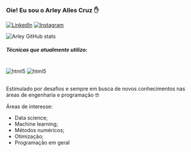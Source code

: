 ### Oie! Eu sou o Arley Alles Cruz ✋

[![LinkedIn](https://img.shields.io/badge/LinkedIn-0077B5?style=for-the-badge&logo=linkedin&logoColor=white)](https://github.com/ArleyAlles)
[![Instagram](https://img.shields.io/badge/Instagram-E4405F?style=for-the-badge&logo=instagram&logoColor=white)](https://www.instagram.com/arleyalles/)

![Arley GitHub stats](https://github-readme-stats.vercel.app/api?username=ArleyAlles&show_icons=true&theme=onedark)

##### Técnicas que atualmente utilizo:
<div style="display: inline_block"><br/>
<img align="center" alt="html5" src="https://img.shields.io/badge/Python-3776AB?style=for-the-badge&logo=python&logoColor=white" />
<img align="center" alt="html5" src="https://img.shields.io/badge/Microsoft_Office-D83B01?style=for-the-badge&logo=microsoft-office&logoColor=white" />
</div><br/>

Estimulado por desafios e sempre em busca de novos conhecimentos nas áreas de engenharia e programação 🤓

Áreas de interesse:

* Data science;
* Machine learning;
* Métodos numéricos;
* Otimização;
* Programação em geral
